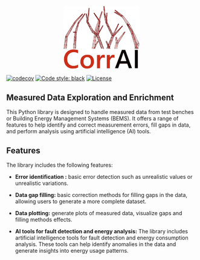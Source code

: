 <p align="center">
  <img src="https://github.com/BuildingEnergySimulationTools/corrai/blob/main/logo_corrai.svg" alt="CorrAI" width="200"/>
</p>

[![codecov](https://codecov.io/gh/BuildingEnergySimulationTools/corrai/branch/main/graph/badge.svg?token=F51O9CXI61)](https://codecov.io/gh/BuildingEnergySimulationTools/corrai)
[![Code style: black](https://img.shields.io/badge/code%20style-black-000000.svg)](https://github.com/psf/black)
[![License](https://img.shields.io/badge/License-BSD_3--Clause-blue.svg)](https://opensource.org/licenses/BSD-3-Clause)

## Measured Data Exploration and Enrichment

This Python library is designed to handle measured data from test benches or Building Energy Management Systems (BEMS). It offers a range of features to help identify and correct measurement errors, fill gaps in data, and perform analysis using artificial intelligence (AI) tools. 

## Features

The library includes the following features:

- **Error identification :** basic error detection such as unrealistic values or unrealistic variations.

- **Data gap filling:**  basic correction methods for filling gaps in the data, allowing users to generate a more complete dataset.

- **Data plotting:** generate plots of measured data, visualize gaps and filling methods effects.

- **AI tools for fault detection and energy analysis:** The library includes artificial intelligence tools for fault detection and energy consumption analysis. These tools can help identify anomalies in the data and generate insights into energy usage patterns.
